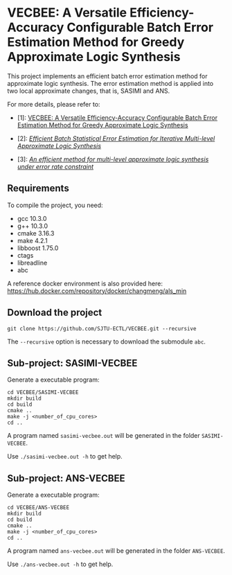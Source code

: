 # VECBEE: A Versatile Efficiency-Accuracy Configurable Batch Error Estimation Method for Greedy Approximate Logic Synthesis

This project implements an efficient batch error estimation method for approximate logic synthesis.
The error estimation method is applied into two local approximate changes,
that is, SASIMI and ANS.

For more details, please refer to:

- [1]: [VECBEE: A Versatile Efficiency-Accuracy Configurable Batch Error Estimation Method for Greedy Approximate Logic Synthesis](https://ieeexplore.ieee.org/document/9706238)

- [2]: [_Efficient Batch Statistical Error Estimation for Iterative Multi-level Approximate Logic Synthesis_](http://umji.sjtu.edu.cn/~wkqian/papers/Su_Wu_Qian_Efficient_Batch_Statistical_Error_Estimation_for_Iterative_Multi_level_Approximate_Logic_Synthesis.pdf)

- [3]: [_An efficient method for multi-level approximate logic synthesis under error rate constraint_](http://umji.sjtu.edu.cn/~wkqian/papers/Wu_Qian_An_Efficient_Method_for_Multi-level_Approximate_Logic_Synthesis_under_Error_Rate_Constraint.pdf)

## Requirements
To compile the project, you need:
- gcc 10.3.0
- g++ 10.3.0
- cmake 3.16.3
- make 4.2.1
- libboost 1.75.0
- ctags
- libreadline
- abc

A reference docker environment is also provided here:
https://hub.docker.com/repository/docker/changmeng/als_min

## Download the project
```
git clone https://github.com/SJTU-ECTL/VECBEE.git --recursive
```
The `--recursive` option is necessary to download the submodule `abc`.

## Sub-project: SASIMI-VECBEE
Generate a executable program:
```
cd VECBEE/SASIMI-VECBEE
mkdir build
cd build
cmake ..
make -j <number_of_cpu_cores>
cd ..
```

A program named `sasimi-vecbee.out` will be generated in the folder `SASIMI-VECBEE`.

Use `./sasimi-vecbee.out -h` to get help.

## Sub-project: ANS-VECBEE
Generate a executable program:
```
cd VECBEE/ANS-VECBEE
mkdir build
cd build
cmake ..
make -j <number_of_cpu_cores>
cd ..
```

A program named `ans-vecbee.out` will be generated in the folder `ANS-VECBEE`.

Use `./ans-vecbee.out -h` to get help.
